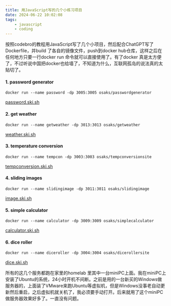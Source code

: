 ```yaml
---
title: 用JavaScript写的几个小练习项目
date: 2024-06-22 10:02:08
tags:
    - javascript
    - coding
---
```


按照codebro的教程用JavaScript写了几个小项目，然后配合ChatGPT写了Dockerfile，并build 了各自的镜像文件，push到docker hub仓库，这样之后在任何地方只要一行docker run 命令就可以直接使用了。有了docker 真是太方便了，不过听说中国把docker也给墙了，不知道为什么，互联网孤岛的说法真的太贴切了。

#### 1. password generator
```
docker run --name password -dp 3005:3005 osaks/passwordgenerator
```
[password.ski.sh](http://password.ski.sh)

#### 2. get weather
```
docker run --name getweather -dp 3013:3013 osaks/getweather
```
[weather.ski.sh](http://weather.ski.sh)

#### 3. temperature conversion
```
docker run --name tempcon -dp 3003:3003 osaks/tempconversionsite
```
[tempconversion.ski.sh](http://temp.ski.sh)

#### 4. sliding images
```
docker run --name slidingimage -dp 3011:3011 osaks/slidingimage
```
[image.ski.sh](http://image.ski.sh)

#### 5. simple calculator
```
docker run --name calculator -dp 3009:3009 osaks/simplecalculator
```
[calculator.ski.sh](http://calculator.ski.sh)

#### 6. dice roller
```
docker run --name diceroller -dp 3004:3004 osaks/dicerollersite
```
[dice.ski.sh](http://dice.ski.sh)

所有的这几个服务都跑在家里的homelab 里其中一台miniPC上面。我在miniPC上安装了Ubuntu的系统，24小时开机不间断。之前是用的一台新买的Windows做服务器的，上面装了VMware来跑Ubuntu等虚拟机，但是Windows没事老自动更新然后重启，之后虚拟机就关机了，我必须要手动打开。后来就用了这个miniPC做服务器效果好多了。一直没有问题。
